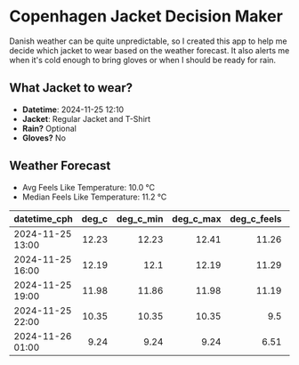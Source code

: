 
# Copenhagen Jacket Decision Maker

Danish weather can be quite unpredictable, so I created this app to help me decide which jacket to wear based on the weather forecast. 
It also alerts me when it's cold enough to bring gloves or when I should be ready for rain.

## What Jacket to wear?

- **Datetime**: 2024-11-25 12:10
- **Jacket**: Regular Jacket and T-Shirt
- **Rain?** Optional
- **Gloves?** No

## Weather Forecast
- Avg Feels Like Temperature: 10.0 °C
- Median Feels Like Temperature: 11.2 °C

| datetime_cph     |   deg_c |   deg_c_min |   deg_c_max |   deg_c_feels | weather   | wind   | rain   |
|:-----------------|--------:|------------:|------------:|--------------:|:----------|:-------|:-------|
| 2024-11-25 13:00 |   12.23 |       12.23 |       12.41 |         11.26 | Clouds    | High   | None   |
| 2024-11-25 16:00 |   12.19 |       12.1  |       12.19 |         11.29 | Clouds    | High   | None   |
| 2024-11-25 19:00 |   11.98 |       11.86 |       11.98 |         11.19 | Rain      | High   | Low    |
| 2024-11-25 22:00 |   10.35 |       10.35 |       10.35 |          9.5  | Rain      | Medium | Low    |
| 2024-11-26 01:00 |    9.24 |        9.24 |        9.24 |          6.51 | Clouds    | High   | None   |
        